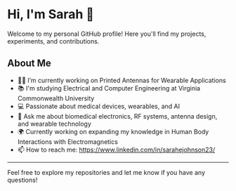 # Hi, I'm Sarah 👋

Welcome to my personal GitHub profile! Here you'll find my projects, experiments, and contributions.

## About Me
- 🧑‍💻 I’m currently working on Printed Antennas for Wearable Applications
- 📚 I'm studying Electrical and Computer Engineering at Virginia Commonwealth University 
- 💻 Passionate about medical devices, wearables, and AI
- 💬 Ask me about biomedical electronics, RF systems, antenna design, and wearable technology
- 🌍 Currently working on expanding my knowledge in Human Body Interactions with Electromagnetics
- 📫 How to reach me: https://www.linkedin.com/in/sarahejohnson23/


---

Feel free to explore my repositories and let me know if you have any questions!
